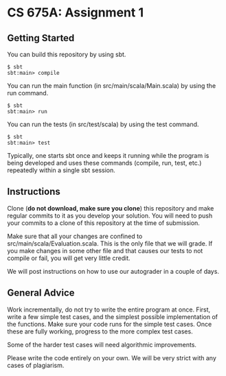 # CS 675A: Assignment 1

## Getting Started

You can build this repository by using sbt.

    $ sbt
    sbt:main> compile

You can run the main function (in src/main/scala/Main.scala) by using the run command.

    $ sbt
    sbt:main> run

You can run the tests (in src/test/scala) by using the test command.

    $ sbt
    sbt:main> test

Typically, one starts sbt once and keeps it running while the program is being developed and uses these commands (compile, run, test, etc.) repeatedly within a single sbt session.

## Instructions

Clone (**do not download, make sure you clone**) this repository and make regular commits to it as you develop your solution. You will need to push your commits to a clone of this repository at the time of submission.

Make sure that all your changes are confined to src/main/scala/Evaluation.scala. This is the only file that we will grade. If you make changes in some other file and that causes our tests to not compile or fail, you will get very little credit. 

We will post instructions on how to use our autograder in a couple of days. 

## General Advice

Work incrementally, do not try to write the entire program at once. First, write a few simple test cases, and the simplest possible implementation of the functions. Make sure your code runs for the simple test cases. Once these are fully working, progress to the more complex test cases. 

Some of the harder test cases will need algorithmic improvements.

Please write the code entirely on your own. We will be very strict with any cases of plagiarism.

